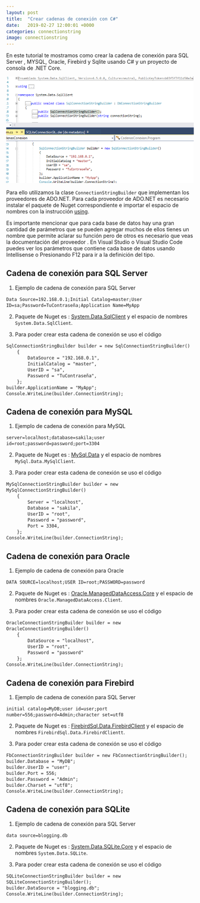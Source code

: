 ```yaml
---
layout: post
title:  "Crear cadenas de conexión con C#"
date:   2019-02-27 12:00:01 +0000
categories: connectionstring
image: connectionstring
---
```


En este tutorial te mostramos como crear la cadena de conexión para SQL Server , MYSQL, Oracle, Firebird y Sqlite usando C# y un proyecto de consola de .NET Core.

![Script Tag Helper](/img/connectionstring.PNG)

Para ello utilizamos la clase `ConnectionStringBuilder` que implementan los proveedores de ADO.NET. Para cada proveedor de ADO.NET es necesario instalar el paquete de Nuget correspondiente e importar el espacio de nombres con la instrucción [using](2019-01-03-cuatro-formas-de-usar-la-palabra-clave-using-de-csharp.md).

Es importante mencionar que para cada base de datos hay una gran cantidad de parámetros que se pueden agregar muchos de ellos tienes un nombre que permite aclarar su función pero de otros es necesario que veas la documentación del proveedor . En Visual Studio o Visual Studio Code puedes ver los parámetros que contiene cada base de datos usando Intellisense o Presionando F12 para ir a la definición del tipo.

## Cadena de conexión para SQL Server

1. Ejemplo de cadena de conexión para SQL Server

```
Data Source=192.168.0.1;Initial Catalog=master;User ID=sa;Password=TuContraseña;Application Name=MyApp
```

2. Paquete de Nuget es : [System.Data.SqlClient](https://www.nuget.org/packages/System.Data.SqlClient/) y el espacio de nombres `System.Data.SqlClient`.

3. Para poder crear esta cadena de conexión se uso el código

```
SqlConnectionStringBuilder builder = new SqlConnectionStringBuilder()
    {
        DataSource = "192.168.0.1",
        InitialCatalog = "master",
        UserID = "sa",
        Password = "TuContraseña",
    };
builder.ApplicationName = "MyApp";
Console.WriteLine(builder.ConnectionString);
```

## Cadena de conexión para MySQL

1. Ejemplo de cadena de conexión para MySQL

```
server=localhost;database=sakila;user id=root;password=password;port=3304
```

2. Paquete de Nuget es : [MySql.Data](https://www.nuget.org/packages/MySql.Data/) y el espacio de nombres `MySql.Data.MySqlClient`.

3. Para poder crear esta cadena de conexión se uso el código

```
MySqlConnectionStringBuilder builder = new MySqlConnectionStringBuilder()
    {
        Server = "localhost",
        Database = "sakila",
        UserID = "root",
        Password = "password",
        Port = 3304,
    };
Console.WriteLine(builder.ConnectionString);
```

## Cadena de conexión para Oracle

1. Ejemplo de cadena de conexión para Oracle

```
DATA SOURCE=localhost;USER ID=root;PASSWORD=password
```

2. Paquete de Nuget es : [Oracle.ManagedDataAccess.Core](https://www.nuget.org/packages/Oracle.ManagedDataAccess.Core/) y el espacio de nombres `Oracle.ManagedDataAccess.Client`.

3. Para poder crear esta cadena de conexión se uso el código

```
OracleConnectionStringBuilder builder = new OracleConnectionStringBuilder()
    {
        DataSource = "localhost",
        UserID = "root",
        Password = "password"
    };
Console.WriteLine(builder.ConnectionString);
```

## Cadena de conexión para Firebird

1. Ejemplo de cadena de conexión para SQL Server

```
initial catalog=MyDB;user id=user;port number=556;password=Admin;character set=utf8
```

2. Paquete de Nuget es : [FirebirdSql.Data.FirebirdClient](https://www.nuget.org/packages/FirebirdSql.Data.FirebirdClient/) y el espacio de nombres `FirebirdSql.Data.FirebirdClientt`.

3. Para poder crear esta cadena de conexión se uso el código

```
FbConnectionStringBuilder builder = new FbConnectionStringBuilder();
builder.Database = "MyDB";
builder.UserID = "user";
builder.Port = 556;
builder.Password = "Admin";
builder.Charset = "utf8";
Console.WriteLine(builder.ConnectionString);
```


## Cadena de conexión para SQLite

1. Ejemplo de cadena de conexión para SQL Server

```
data source=blogging.db
```

2. Paquete de Nuget es : [System.Data.SQLite.Core](https://www.nuget.org/packages/System.Data.SQLite.Core/) y el espacio de nombres `System.Data.SQLite`.

3. Para poder crear esta cadena de conexión se uso el código

```
SQLiteConnectionStringBuilder builder = new SQLiteConnectionStringBuilder();
builder.DataSource = "blogging.db";
Console.WriteLine(builder.ConnectionString);
```
